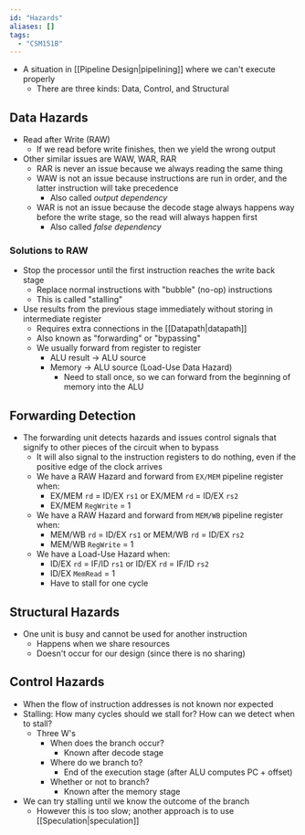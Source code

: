 ```yaml
---
id: "Hazards"
aliases: []
tags:
  - "CSM151B"
---
```


- A situation in [[Pipeline Design|pipelining]] where we can't execute properly
  - There are three kinds: Data, Control, and Structural

## Data Hazards

- Read after Write (RAW)
  - If we read before write finishes, then we yield the wrong output
- Other similar issues are WAW, WAR, RAR
  - RAR is never an issue because we always reading the same thing
  - WAW is not an issue because instructions are run in order, and the latter
    instruction will take precedence
    - Also called _output dependency_
  - WAR is not an issue because the decode stage always happens way before the
    write stage, so the read will always happen first
    - Also called _false dependency_

### Solutions to RAW

- Stop the processor until the first instruction reaches the write back stage
  - Replace normal instructions with "bubble" (no-op) instructions
  - This is called "stalling"
- Use results from the previous stage immediately without storing in
  intermediate register
  - Requires extra connections in the [[Datapath|datapath]]
  - Also known as "forwarding" or "bypassing"
  - We usually forward from register to register
    - ALU result -> ALU source
    - Memory -> ALU source (Load-Use Data Hazard)
      - Need to stall once, so we can forward from the beginning of memory into
        the ALU

## Forwarding Detection

- The forwarding unit detects hazards and issues control signals that signify to
  other pieces of the circuit when to bypass
  - It will also signal to the instruction registers to do nothing, even if the
    positive edge of the clock arrives
  - We have a RAW Hazard and forward from `EX/MEM` pipeline register when:
    - EX/MEM `rd` = ID/EX `rs1` or EX/MEM `rd` = ID/EX `rs2`
    - EX/MEM `RegWrite` = 1
  - We have a RAW Hazard and forward from `MEM/WB` pipeline register when:
    - MEM/WB `rd` = ID/EX `rs1` or MEM/WB `rd` = ID/EX `rs2`
    - MEM/WB `RegWrite` = 1
  - We have a Load-Use Hazard when:
    - ID/EX `rd` = IF/ID `rs1` or ID/EX `rd` = IF/ID `rs2`
    - ID/EX `MemRead` = 1
    - Have to stall for one cycle

## Structural Hazards

- One unit is busy and cannot be used for another instruction
  - Happens when we share resources
  - Doesn't occur for our design (since there is no sharing)

## Control Hazards

- When the flow of instruction addresses is not known nor expected
- Stalling: How many cycles should we stall for? How can we detect when to
  stall?
  - Three W's
    - When does the branch occur?
      - Known after decode stage
    - Where do we branch to?
      - End of the execution stage (after ALU computes PC + offset)
    - Whether or not to branch?
      - Known after the memory stage
- We can try stalling until we know the outcome of the branch
  - However this is too slow; another approach is to use
    [[Speculation|speculation]]
